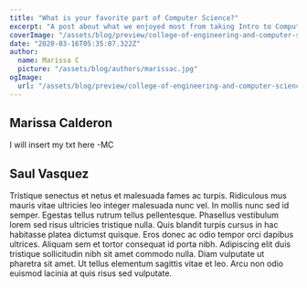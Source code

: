 ```yaml
---
title: "What is your favorite part of Computer Science?"
excerpt: "A post about what we enjoyed most from taking Intro to Computer Science, and what our intentions are after earning our BSCS degrees."
coverImage: "/assets/blog/preview/college-of-engineering-and-computer-science.png"
date: "2020-03-16T05:35:07.322Z"
author:
  name: Marissa C
  picture: "/assets/blog/authors/marissac.jpg"
ogImage:
  url: "/assets/blog/preview/college-of-engineering-and-computer-science.png"
---
```


## Marissa Calderon
I will insert my txt here -MC

## Saul Vasquez

Tristique senectus et netus et malesuada fames ac turpis. Ridiculous mus mauris vitae ultricies leo integer malesuada nunc vel. In mollis nunc sed id semper. Egestas tellus rutrum tellus pellentesque. Phasellus vestibulum lorem sed risus ultricies tristique nulla. Quis blandit turpis cursus in hac habitasse platea dictumst quisque. Eros donec ac odio tempor orci dapibus ultrices. Aliquam sem et tortor consequat id porta nibh. Adipiscing elit duis tristique sollicitudin nibh sit amet commodo nulla. Diam vulputate ut pharetra sit amet. Ut tellus elementum sagittis vitae et leo. Arcu non odio euismod lacinia at quis risus sed vulputate.
